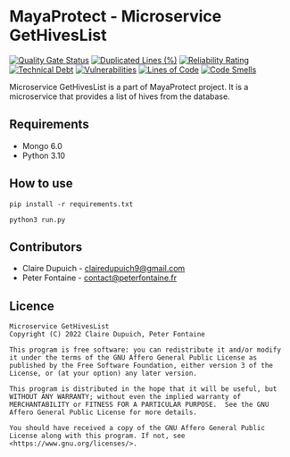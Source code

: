 # MayaProtect - Microservice GetHivesList
[![Quality Gate Status](https://sonarcloud.io/api/project_badges/measure?project=MayaProtect_GetHivesList&metric=alert_status)](https://sonarcloud.io/summary/new_code?id=MayaProtect_GetHivesList) [![Duplicated Lines (%)](https://sonarcloud.io/api/project_badges/measure?project=MayaProtect_GetHivesList&metric=duplicated_lines_density)](https://sonarcloud.io/summary/new_code?id=MayaProtect_GetHivesList) [![Reliability Rating](https://sonarcloud.io/api/project_badges/measure?project=MayaProtect_GetHivesList&metric=reliability_rating)](https://sonarcloud.io/summary/new_code?id=MayaProtect_GetHivesList) [![Technical Debt](https://sonarcloud.io/api/project_badges/measure?project=MayaProtect_GetHivesList&metric=sqale_index)](https://sonarcloud.io/summary/new_code?id=MayaProtect_GetHivesList) [![Vulnerabilities](https://sonarcloud.io/api/project_badges/measure?project=MayaProtect_GetHivesList&metric=vulnerabilities)](https://sonarcloud.io/summary/new_code?id=MayaProtect_GetHivesList) [![Lines of Code](https://sonarcloud.io/api/project_badges/measure?project=MayaProtect_GetHivesList&metric=ncloc)](https://sonarcloud.io/summary/new_code?id=MayaProtect_GetHivesList) [![Code Smells](https://sonarcloud.io/api/project_badges/measure?project=MayaProtect_GetHivesList&metric=code_smells)](https://sonarcloud.io/summary/new_code?id=MayaProtect_GetHivesList)

Microservice GetHivesList is a part of MayaProtect project. It is a microservice that provides a list of hives from the database.

## Requirements

- Mongo 6.0
- Python 3.10

## How to use

`pip install -r requirements.txt`

`python3 run.py`

## Contributors

- Claire Dupuich - clairedupuich9@gmail.com
- Peter Fontaine - contact@peterfontaine.fr

## Licence

```plaintext
Microservice GetHivesList
Copyright (C) 2022 Claire Dupuich, Peter Fontaine

This program is free software: you can redistribute it and/or modify it under the terms of the GNU Affero General Public License as published by the Free Software Foundation, either version 3 of the License, or (at your option) any later version.

This program is distributed in the hope that it will be useful, but WITHOUT ANY WARRANTY; without even the implied warranty of MERCHANTABILITY or FITNESS FOR A PARTICULAR PURPOSE.  See the GNU Affero General Public License for more details.

You should have received a copy of the GNU Affero General Public License along with this program. If not, see <https://www.gnu.org/licenses/>.
```
